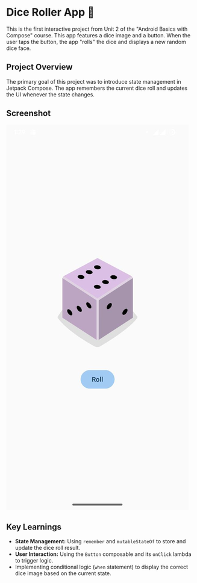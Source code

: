 # Dice Roller App 🎲

This is the first interactive project from Unit 2 of the "Android Basics with Compose" course. This app features a dice image and a button. When the user taps the button, the app "rolls" the dice and displays a new random dice face.

## Project Overview

The primary goal of this project was to introduce state management in Jetpack Compose. The app remembers the current dice roll and updates the UI whenever the state changes.

## Screenshot
![App Screenshot](./screenshots/diceroller.jpg)

## Key Learnings

* **State Management:** Using `remember` and `mutableStateOf` to store and update the dice roll result.
* **User Interaction:** Using the `Button` composable and its `onClick` lambda to trigger logic.
* Implementing conditional logic (`when` statement) to display the correct dice image based on the current state.
